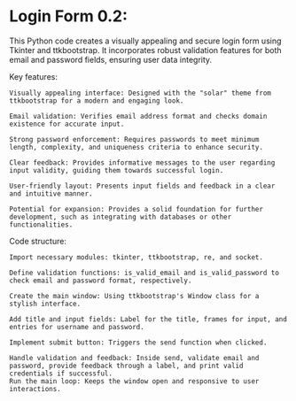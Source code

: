 # Login Form 0.2:

This Python code creates a visually appealing and secure login form using Tkinter and ttkbootstrap. It incorporates robust validation features for both email and password fields, ensuring user data integrity.

Key features:

    Visually appealing interface: Designed with the "solar" theme from ttkbootstrap for a modern and engaging look.
    
    Email validation: Verifies email address format and checks domain existence for accurate input.
    
    Strong password enforcement: Requires passwords to meet minimum length, complexity, and uniqueness criteria to enhance security.
    
    Clear feedback: Provides informative messages to the user regarding input validity, guiding them towards successful login.
    
    User-friendly layout: Presents input fields and feedback in a clear and intuitive manner.
    
    Potential for expansion: Provides a solid foundation for further development, such as integrating with databases or other functionalities.

Code structure:

    Import necessary modules: tkinter, ttkbootstrap, re, and socket.
    
    Define validation functions: is_valid_email and is_valid_password to check email and password format, respectively.
    
    Create the main window: Using ttkbootstrap's Window class for a stylish interface.
    
    Add title and input fields: Label for the title, frames for input, and entries for username and password.
    
    Implement submit button: Triggers the send function when clicked.
    
    Handle validation and feedback: Inside send, validate email and password, provide feedback through a label, and print valid credentials if successful.
    Run the main loop: Keeps the window open and responsive to user interactions.
